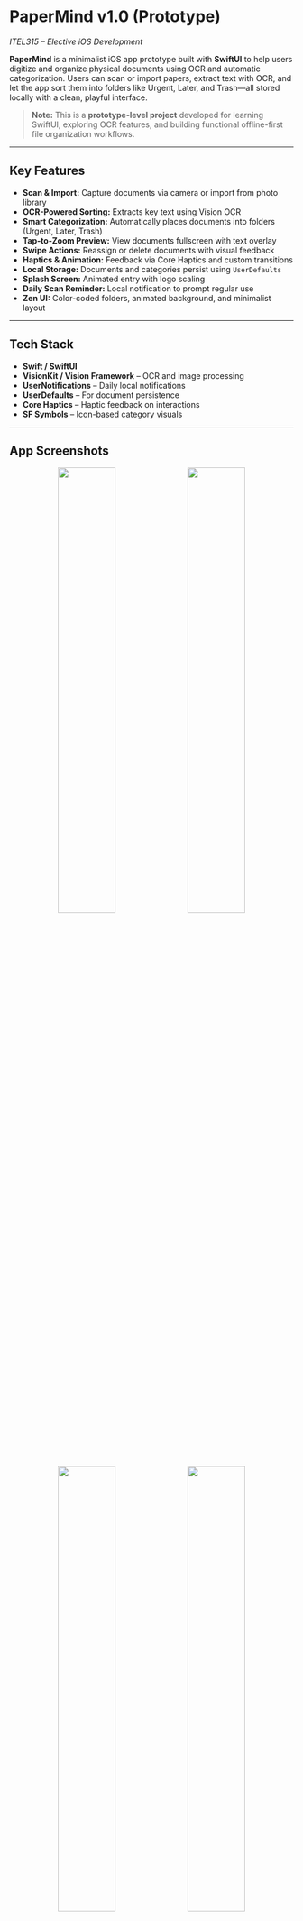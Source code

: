 # **PaperMind v1.0 (Prototype)**  
*ITEL315 – Elective iOS Development*

**PaperMind** is a minimalist iOS app prototype built with **SwiftUI** to help users digitize and organize physical documents using OCR and automatic categorization. Users can scan or import papers, extract text with OCR, and let the app sort them into folders like Urgent, Later, and Trash—all stored locally with a clean, playful interface.

> **Note:** This is a **prototype-level project** developed for learning SwiftUI, exploring OCR features, and building functional offline-first file organization workflows.

---

## **Key Features**

- **Scan & Import:** Capture documents via camera or import from photo library  
- **OCR-Powered Sorting:** Extracts key text using Vision OCR  
- **Smart Categorization:** Automatically places documents into folders (Urgent, Later, Trash)  
- **Tap-to-Zoom Preview:** View documents fullscreen with text overlay  
- **Swipe Actions:** Reassign or delete documents with visual feedback  
- **Haptics & Animation:** Feedback via Core Haptics and custom transitions  
- **Local Storage:** Documents and categories persist using `UserDefaults`  
- **Splash Screen:** Animated entry with logo scaling  
- **Daily Scan Reminder:** Local notification to prompt regular use  
- **Zen UI:** Color-coded folders, animated background, and minimalist layout  

---

## **Tech Stack**

- **Swift / SwiftUI**  
- **VisionKit / Vision Framework** – OCR and image processing  
- **UserNotifications** – Daily local notifications  
- **UserDefaults** – For document persistence  
- **Core Haptics** – Haptic feedback on interactions  
- **SF Symbols** – Icon-based category visuals  

---

## **App Screenshots**

<div align="center">
  <img src="https://github.com/user-attachments/assets/88871e2e-27de-4515-aafd-f30f3c3a8d67" width="45%" />
  <img src="https://github.com/user-attachments/assets/21778fad-3678-420c-8ab2-e0488fe63373" width="45%" />
</div>
<br/>
<div align="center">
  <img src="https://github.com/user-attachments/assets/470d47cd-d72f-47e8-b0eb-1ad1a2282ee6" width="45%" />
  <img src="https://github.com/user-attachments/assets/717bb79f-32b7-4eaa-8608-2cf26e5c37d7" width="45%" />
</div>
<br/>
<div align="center">
  <img src="https://github.com/user-attachments/assets/063cd362-01ce-444e-a13b-74412a76aa8b" width="45%"/>
  <img src="https://github.com/user-attachments/assets/cdb23a33-6790-4bd8-932b-f2ab69c41b61" width="45%" />
</div>

---

## **Project Objectives**

This prototype demonstrates:

- OCR integration in a native iOS app  
- Real-time scan + sort flow using MVVM  
- Local-only document storage with persistent state  
- Building delightful micro-interactions (haptics, animation)  
- Designing an intuitive scanning interface in SwiftUI  

---

## **Installation Instructions**

1. Clone the repository:  
   ```bash
   git clone https://github.com/your-username/papermind.git
   ```
## **Installation**

2. Open `PaperMind.xcodeproj` in Xcode  
3. Run on a simulator or physical iOS device (**iOS 17+ recommended**)

---

## **Areas for Improvement (Toward Production Readiness)**

### 1. **File Organization**

- Some logic still resides in primary views  
- **Recommended structure:** `Models/`, `ViewModels/`, `Views/`, `Resources/`  
- Extract reusable components (e.g., document preview, category buttons)

### 2. **State Management**

- Currently uses `@State` and `@Binding`  
- Use `ObservableObject` and `@StateObject` for improved modularity and testability

### 3. **Data Persistence**

- `UserDefaults` is suitable for lightweight prototyping  
- For scalability, consider `CoreData`, `FileManager`, or `SQLite`

### 4. **OCR + AI Enhancements**

- Enhance categorization with NLP (e.g., keyword tagging)  
- Add feedback loop to improve sorting accuracy over time

### 5. **Strings & Localization**

- Move hardcoded strings to `Localizable.strings` or a centralized `Constants.swift` file  
- Enables localization and reduces redundancy

---

## **Daily Reminder Setup**

- Sends one local notification daily to prompt scanning  
- Triggered using `UNUserNotificationCenter`  
- Requires notification permissions on first app launch  
- Fully local — no server or cloud integration

---

## **Documentation**

- [**UI Flow Diagram**](docs/UI_Flow_Diagram.png) *(Note: Created using Eraser AI; not fully accurate)*  
- [**Architecture Overview**](docs/Architecture_Overview.png)  
- [**Developer Setup Guide**](docs/DEV_SETUP.md)

---

## **Author**

Developed by **Eissxs**  
*“When I wrote this code, only God and I understood what I did. Welp, now only God knows.”*
